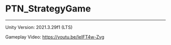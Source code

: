 # PTN_StrategyGame
----------------------------
Unity Version: 2021.3.29f1 (LTS)

Gameplay Video: https://youtu.be/IeIFT4w-Zvg
